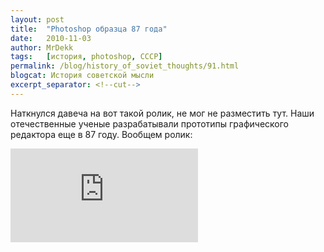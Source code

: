 ```yaml
---
layout: post
title:  "Photoshop образца 87 года"
date:   2010-11-03
author: MrDekk
tags:   [история, photoshop, СССР]
permalink: /blog/history_of_soviet_thoughts/91.html
blogcat: История советской мысли
excerpt_separator: <!--cut-->
---
```


Наткнулся давеча на вот такой ролик, не мог не разместить тут. Наши отечественные ученые разрабатывали прототипы графического редактора еще в 87 году. Вообщем ролик:

<iframe src="https://www.youtube.com/embed/t2PsiJXswiM" frameborder="0" allowfullscreen></iframe><br /><br />